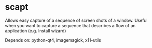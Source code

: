 scapt
=====

Allows easy capture of a sequence of screen shots of a window.
Useful when you want to capture a sequence that describes
a flow of an application (e.g. Install wizard)

Depends on: python-qt4, imagemagick, x11-utils
